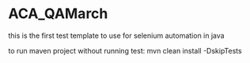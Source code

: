 # ACA_QAMarch
this is the first test template to use for selenium automation in java

to run maven project without running test: mvn clean install -DskipTests